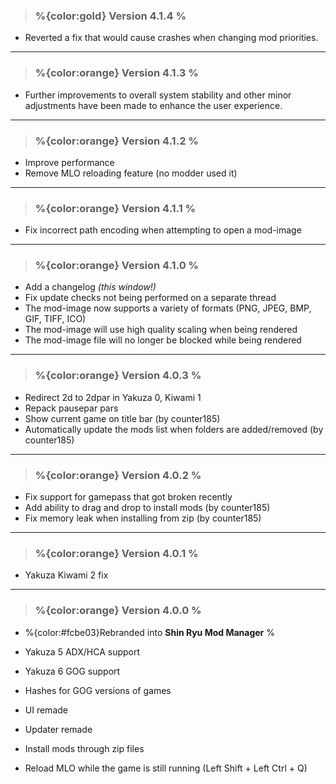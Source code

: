 ﻿> ### **%{color:gold} Version 4.1.4 %** ###
* Reverted a fix that would cause crashes when changing mod priorities.
---

> ### **%{color:orange} Version 4.1.3 %** ###
* Further improvements to overall system stability and other minor adjustments have been made to enhance the user experience.
---

> ### **%{color:orange} Version 4.1.2 %** ###
* Improve performance
* Remove MLO reloading feature (no modder used it)
---

> ### **%{color:orange} Version 4.1.1 %** ###
* Fix incorrect path encoding when attempting to open a mod-image
---

> ### **%{color:orange} Version 4.1.0 %** ###
* Add a changelog *(this window!)*
* Fix update checks not being performed on a separate thread
* The mod-image now supports a variety of formats (PNG, JPEG, BMP, GIF, TIFF, ICO)
* The mod-image will use high quality scaling when being rendered
* The mod-image file will no longer be blocked while being rendered
---

> ### **%{color:orange} Version 4.0.3 %** ###
* Redirect 2d to 2dpar in Yakuza 0, Kiwami 1
* Repack pausepar pars
* Show current game on title bar (by counter185)
* Automatically update the mods list when folders are added/removed (by counter185)
---

> ### **%{color:orange} Version 4.0.2 %** ###
* Fix support for gamepass that got broken recently
* Add ability to drag and drop to install mods (by counter185)
* Fix memory leak when installing from zip (by counter185)
---

> ### **%{color:orange} Version 4.0.1 %** ###
* Yakuza Kiwami 2 fix
---

> ### **%{color:orange} Version 4.0.0 %** ###
* %{color:#fcbe03}Rebranded into **Shin Ryu Mod Manager** %

* Yakuza 5 ADX/HCA support
* Yakuza 6 GOG support
* Hashes for GOG versions of games
* UI remade
* Updater remade
* Install mods through zip files
* Reload MLO while the game is still running (Left Shift + Left Ctrl + Q)